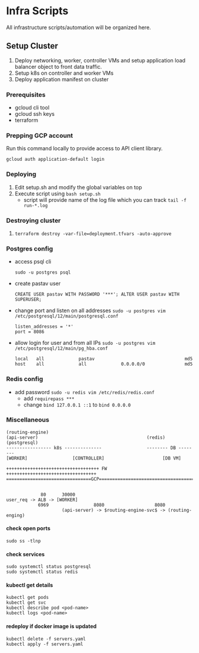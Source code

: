 # Infra Scripts
All infrastructure scripts/automation will be organized here.

## Setup Cluster
1. Deploy networking, worker, controller VMs and setup application load balancer object to front data traffic.
2. Setup k8s on controller and worker VMs
3. Deploy application manifest on cluster

### Prerequisites
- gcloud cli tool
- gcloud ssh keys
- terraform

### Prepping GCP account
Run this command locally to provide access to API client library.
```
gcloud auth application-default login
```

### Deploying
1. Edit setup.sh and modify the global variables on top
2. Execute script using `bash setup.sh`
    - script will provide name of the log file which you can track `tail -f run-*.log`

### Destroying cluster
1. `terraform destroy -var-file=deployment.tfvars -auto-approve`

### Postgres config
- access psql cli
    ```
    sudo -u postgres psql
    ```
- create pastav user
    ```
    CREATE USER pastav WITH PASSWORD '***'; ALTER USER pastav WITH SUPERUSER;
    ```
- change port and listen on all addresses `sudo -u postgres vim /etc/postgresql/12/main/postgresql.conf`
    ```
    listen_addresses = '*'
    port = 8086
    ```
- allow login for user and from all IPs `sudo -u postgres vim /etc/postgresql/12/main/pg_hba.conf`
    ```
    local   all             pastav                                  md5
    host    all             all             0.0.0.0/0               md5
    ```

### Redis config
- add password `sudo -u redis vim /etc/redis/redis.conf`
    - add `requirepass ***`
    - change `bind 127.0.0.1 ::1` to `bind 0.0.0.0`

### Miscellaneous
```
(routing-engine)
(api-server)                                         (redis) (postgresql)
----------------- k8s --------------                 -------- DB --------
[WORKER]                 [CONTROLLER]                      [DB VM]
 
+++++++++++++++++++++++++++++++++++ FW ++++++++++++++++++++++++++++++++++
================================GCP======================================
 
 
             80      30000
user_req -> ALB -> [WORKER]
			6969                 8080                   8080
                     (api-server) -> $routing-engine-svc$ -> (routing-enging)
```

#### check open ports
```
sudo ss -tlnp
```

#### check services
```
sudo systemctl status postgresql
sudo systemctl status redis
```

#### kubectl get details
```
kubectl get pods
kubectl get svc
kubectl describe pod <pod-name>
kubectl logs <pod-name>
```

#### redeploy if docker image is updated
```
kubectl delete -f servers.yaml
kubectl apply -f servers.yaml
```